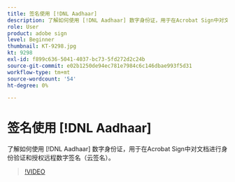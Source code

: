 ```yaml
---
title: 签名使用 [!DNL Aadhaar]
description: 了解如何使用 [!DNL Aadhaar] 数字身份证，用于在Acrobat Sign中对文档进行身份验证和授权远程数字签名（云签名）
role: User
product: adobe sign
level: Beginner
thumbnail: KT-9298.jpg
kt: 9298
exl-id: f899c636-5041-4037-bc73-5fd272d2c24b
source-git-commit: e02b1250de94ec781e7984c6c146dbae993f5d31
workflow-type: tm+mt
source-wordcount: '54'
ht-degree: 0%

---
```


# 签名使用 [!DNL Aadhaar]

了解如何使用 [!DNL Aadhaar] 数字身份证，用于在Acrobat Sign中对文档进行身份验证和授权远程数字签名（云签名）。

>[!VIDEO](https://video.tv.adobe.com/v/338362?hidetitle=true)
